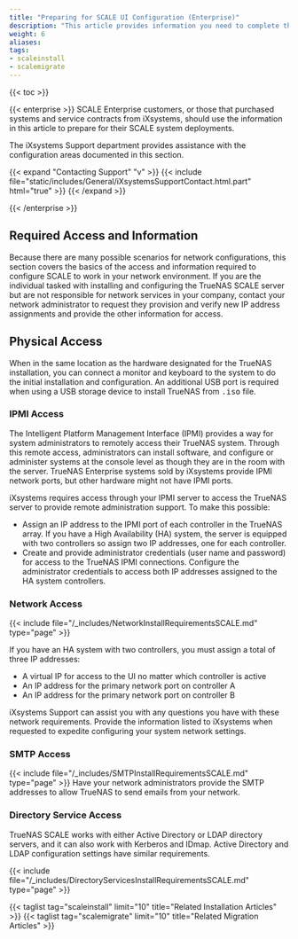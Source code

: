```yaml
---
title: "Preparing for SCALE UI Configuration (Enterprise)"
description: "This article provides information you need to complete the SCALE Enterprise configuration using the SCALE UI."
weight: 6
aliases:
tags:
- scaleinstall
- scalemigrate
---
```



{{< toc >}}

{{< enterprise >}}
SCALE Enterprise customers, or those that purchased systems and service contracts from iXsystems, should use the information in this article to prepare for their SCALE system deployments.

The iXsystems Support department provides assistance with the configuration areas documented in this section.

{{< expand "Contacting Support" "v" >}}
{{< include file="static/includes/General/iXsystemsSupportContact.html.part" html="true" >}}
{{< /expand >}}

{{< /enterprise >}}

## Required Access and Information
Because there are many possible scenarios for network configurations, this section covers the basics of the access and information required to configure SCALE to work in your network environment.
If you are the individual tasked with installing and configuring the TrueNAS SCALE server but are not responsible for network services in your company, contact your network administrator to request they provision and verify new IP address assignments and provide the other information for access.

## Physical Access
When in the same location as the hardware designated for the TrueNAS installation, you can connect a monitor and keyboard to the system to do the initial installation and configuration.
An additional USB port is required when using a USB storage device to install TrueNAS from <kbd>.iso</kbd> file.

### IPMI Access
The Intelligent Platform Management Interface (IPMI) provides a way for system administrators to remotely access their TrueNAS system.
Through this remote access, administrators can install software, and configure or administer systems at the console level as though they are in the room with the server.
TrueNAS Enterprise systems sold by iXsystems provide IPMI network ports, but other hardware might not have IPMI ports.

iXsystems requires access through your IPMI server to access the TrueNAS server to provide remote administration support. 
To make this possible:

* Assign an IP address to the IPMI port of each controller in the TrueNAS array.
  If you have a High Availability (HA) system, the server is equipped with two controllers so assign two IP addresses, one for each controller.
* Create and provide administrator credentials (user name and password) for access to the TrueNAS IPMI connections. 
  Configure the administrator credentials to access both IP addresses assigned to the HA system controllers.

### Network Access
{{< include file="/_includes/NetworkInstallRequirementsSCALE.md" type="page" >}}

If you have an HA system with two controllers, you must assign a total of three IP addresses:
* A virtual IP for access to the UI no matter which controller is active
* An IP address for the primary network port on controller A
* An IP address for the primary network port on controller B

iXsystems Support can assist you with any questions you have with these network requirements.
Provide the information listed to iXsystems when requested to expedite configuring your system network settings.

### SMTP Access
{{< include file="/_includes/SMTPInstallRequirementsSCALE.md" type="page" >}}
Have your network administrators provide the SMTP addresses to allow TrueNAS to send emails from your network.

### Directory Service Access
TrueNAS SCALE works with either Active Directory or LDAP directory servers, and it can also work with Kerberos and IDmap.
Active Directory and LDAP configuration settings have similar requirements.

{{< include file="/_includes/DirectoryServicesInstallRequirementsSCALE.md" type="page" >}}


{{< taglist tag="scaleinstall" limit="10" title="Related Installation Articles" >}}
{{< taglist tag="scalemigrate" limit="10" title="Related Migration Articles" >}}
